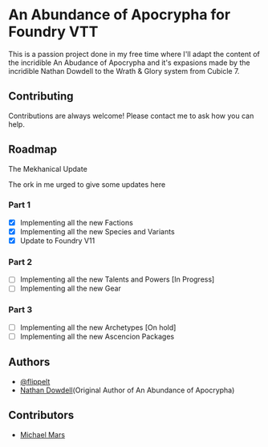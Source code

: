 # An Abundance of Apocrypha for Foundry VTT
This is a passion project done in my free time where I'll adapt the content of the incridible An Abudance of Apocrypha and it's expasions made by the incridible Nathan Dowdell to the Wrath & Glory system from Cubicle 7.

## Contributing

Contributions are always welcome! Please contact me to ask how you can help.

## Roadmap
The Mekhanical Update

The ork in me urged to give some updates here

### Part 1
- [x] Implementing all the new Factions
- [x] Implementing all the new Species and Variants
- [x] Update to Foundry V11

### Part 2
- [ ] Implementing all the new Talents and Powers [In Progress]
- [ ] Implementing all the new Gear

### Part 3
- [ ] Implementing all the new Archetypes [On hold]
- [ ] Implementing all the new Ascencion Packages

## Authors

- [@flippelt](https://www.github.com/flippelt)
- [Nathan Dowdell](https://twitter.com/n01h3r3)(Original Author of An Abundance of Apocrypha)

## Contributors
- [Michael Mars](https://twitter.com/MichaelMarsRPG)
